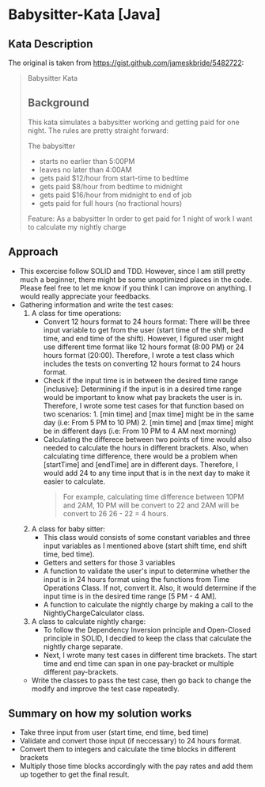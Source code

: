 # Babysitter-Kata [Java]

## Kata Description
The original is taken from https://gist.github.com/jameskbride/5482722:

>Babysitter Kata
>
>Background
>----------
>This kata simulates a babysitter working and getting paid for one night.  The rules are pretty straight forward:
>
>The babysitter 
>- starts no earlier than 5:00PM
>- leaves no later than 4:00AM
>- gets paid $12/hour from start-time to bedtime
>- gets paid $8/hour from bedtime to midnight
>- gets paid $16/hour from midnight to end of job
>- gets paid for full hours (no fractional hours)
>
>Feature:
>As a babysitter
>In order to get paid for 1 night of work
>I want to calculate my nightly charge

## Approach
- This excercise follow SOLID and TDD. However, since I am still pretty much a beginner, there might be some unoptimized places in the code.
  Please feel free to let me know if you think I can improve on anything. I would really appreciate your feedbacks.
- Gathering information and write the test cases:
    1. A class for time operations:
        - Convert 12 hours format to 24 hours format: 
            There will be three input variable to get from the user (start time of the shift, bed time, and end time of the shift). However, 
            I figured user might use different time format like 12 hours format (8:00 PM) or 24 hours format (20:00). Therefore, I wrote a test
            class which includes the tests on converting 12 hours format to 24 hours format.
        - Check if the input time is in between the desired time range [inclusive]:
            Determining if the input is in a desired time range would be important to know what pay brackets the user is in. Therefore, I wrote
            some test cases for that function based on two scenarios:
              1. [min time] and [max time] might be in the same day (i.e: From 5 PM to 10 PM)
              2. [min time] and [max time] might be in different days (i.e: From 10 PM to 4 AM next morning)
        - Calculating the differece between two points of time would also needed to calculate the hours in different brackets. Also, when calculating
          time difference, there would be a problem when [startTime] and [endTime] are in different days. Therefore, I would add 24 to any time
          input that is in the next day to make it easier to calculate. 
            >For example, calculating time difference between 10PM and 2AM, 10 PM will be convert to 22 and 2AM will be convert to 26
            >26 - 22 = 4 hours.
    2. A class for baby sitter:
        - This class would consists of some constant variables and three input variables as I mentioned above (start shift time, end shift time,
          bed time).
        - Getters and setters for those 3 variables
        - A function to validate the user's input to determine whether the input is in 24 hours format using the functions from
          Time Operations Class. If not, convert it. Also, it would determine if the input time is in the desired time range [5 PM - 4 AM].
        - A function to calculate the nightly charge by making a call to the NightlyChargeCalculator class.
    3. A class to calculate nightly charge:
        - To follow the Dependency Inversion principle and Open-Closed principle in SOLID, I decdied to keep the class that calculate the nightly charge 
          separate.
        - Next, I wrote many test cases in different time brackets. The start time and end time can span in one pay-bracket or multiple different 
          pay-brackets.
  - Write the classes to pass the test case, then go back to change the modify and improve the test case repeatedly.
 
## Summary on how my solution works
  - Take three input from user (start time, end time, bed time)
  - Validate and convert those input (if neccessary) to 24 hours format.
  - Convert them to integers and calculate the time blocks in different brackets
  - Multiply those time blocks accordingly with the pay rates and add them up together to get the final result.
          
